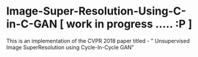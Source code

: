 # Image-Super-Resolution-Using-C-in-C-GAN [ work in progress ..... :P ]
This is an implementation of the CVPR 2018 paper titled - " Unsupervised Image SuperResolution using Cycle-In-Cycle GAN" 
